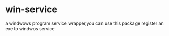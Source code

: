 # win-service
a windwows program service wrapper,you can use this package register an exe to windwos service
